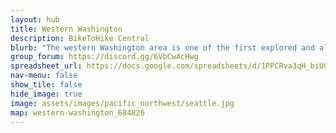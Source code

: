 ```yaml
---
layout: hub
title: Western Washington
description: BikeToHike Central
blurb: "The western Washington area is one of the first explored and all-time favorite regions we've seen. It is the perfect place for fantastic #HikeToBike trips into the national parks at <a href='#'>Mt. Rainier</a> and Olympic Peninsula.  It has the amazing Olympic Discovery Trail with over 100 miles of off-highway riding.  The cities of Bellingham and Port Townsend were terrific smaller towns with excellend cycling infrastructure and ethical cooperatives for cycling and food. The San Juan islands offer an amazing journey by ferry for free amongsth these quaint island vibes.  And at the center, the city of Seattle offers excellent infrastructure, an interesting mix of working and modern tech culture, and a storied history of supporting cooperatives."
group_forum: https://discord.gg/6VbCwAcHwg
spreadsheet_url: https://docs.google.com/spreadsheets/d/1PPCRva3qH_biUGHA_R2Lb4qJmxaNSvml1GtOPMqhUNs/gviz/tq?tqx=out:json&sheet=Western_Washington
nav-menu: false
show_tile: false
hide_image: true
image: assets/images/pacific_northwest/seattle.jpg
map: western-washington_684826
---
```




